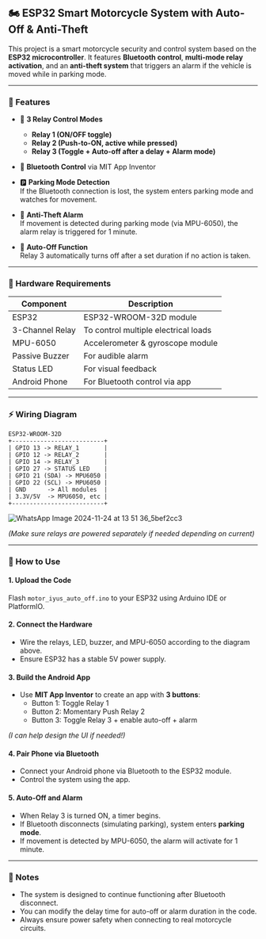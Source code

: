 ## 🏍️ ESP32 Smart Motorcycle System with Auto-Off & Anti-Theft

This project is a smart motorcycle security and control system based on the **ESP32 microcontroller**. It features **Bluetooth control**, **multi-mode relay activation**, and an **anti-theft system** that triggers an alarm if the vehicle is moved while in parking mode.

---

### 🔧 Features

- 🔌 **3 Relay Control Modes**  
  - **Relay 1 (ON/OFF toggle)**  
  - **Relay 2 (Push-to-ON, active while pressed)**  
  - **Relay 3 (Toggle + Auto-off after a delay + Alarm mode)**

- 📱 **Bluetooth Control** via MIT App Inventor
- 🅿️ **Parking Mode Detection**  
  If the Bluetooth connection is lost, the system enters parking mode and watches for movement.
- 🚨 **Anti-Theft Alarm**  
  If movement is detected during parking mode (via MPU-6050), the alarm relay is triggered for 1 minute.
- 🔋 **Auto-Off Function**  
  Relay 3 automatically turns off after a set duration if no action is taken.

---

### 🧰 Hardware Requirements

| Component         | Description                            |
|------------------|----------------------------------------|
| ESP32            | ESP32-WROOM-32D module                 |
| 3-Channel Relay  | To control multiple electrical loads   |
| MPU-6050         | Accelerometer & gyroscope module       |
| Passive Buzzer   | For audible alarm                      |
| Status LED       | For visual feedback                    |
| Android Phone    | For Bluetooth control via app          |

---

### ⚡ Wiring Diagram

```
ESP32-WROOM-32D
+--------------------------+
| GPIO 13 -> RELAY_1       |
| GPIO 12 -> RELAY_2       |
| GPIO 14 -> RELAY_3       |
| GPIO 27 -> STATUS LED    |
| GPIO 21 (SDA) -> MPU6050 |
| GPIO 22 (SCL) -> MPU6050 |
| GND      -> All modules  |
| 3.3V/5V  -> MPU6050, etc |
+--------------------------+
```
![WhatsApp Image 2024-11-24 at 13 51 36_5bef2cc3](https://github.com/user-attachments/assets/d040a750-c320-429e-a4d9-f8c8f1424160)


*(Make sure relays are powered separately if needed depending on current)*

---

### 🚀 How to Use

#### 1. Upload the Code

Flash `motor_iyus_auto_off.ino` to your ESP32 using Arduino IDE or PlatformIO.

#### 2. Connect the Hardware

- Wire the relays, LED, buzzer, and MPU-6050 according to the diagram above.
- Ensure ESP32 has a stable 5V power supply.

#### 3. Build the Android App

- Use **MIT App Inventor** to create an app with **3 buttons**:
  - Button 1: Toggle Relay 1
  - Button 2: Momentary Push Relay 2
  - Button 3: Toggle Relay 3 + enable auto-off + alarm
  
*(I can help design the UI if needed!)*

#### 4. Pair Phone via Bluetooth

- Connect your Android phone via Bluetooth to the ESP32 module.
- Control the system using the app.

#### 5. Auto-Off and Alarm

- When Relay 3 is turned ON, a timer begins.
- If Bluetooth disconnects (simulating parking), system enters **parking mode**.
- If movement is detected by MPU-6050, the alarm will activate for 1 minute.

---

### 📌 Notes

- The system is designed to continue functioning after Bluetooth disconnect.
- You can modify the delay time for auto-off or alarm duration in the code.
- Always ensure power safety when connecting to real motorcycle circuits.
